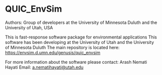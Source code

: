 # QUIC_EnvSim
Authors: Group of developers at the University of Minnesota Duluth and the University of Utah, USA

This is fast-response software package for environmental applications
This software has been developing at the University of Utah and the University of Minnesota Duluth
The main repository is located here:
https://envsim.d.umn.edu/genusis/quic_envsim

For more information about the software please contact:
Arash Nemati Hayati 
Email: a.nematihayati@utah.edu
